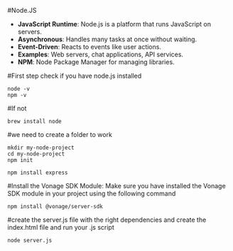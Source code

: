 #Node.JS
- **JavaScript Runtime**: Node.js is a platform that runs JavaScript on servers.
- **Asynchronous**: Handles many tasks at once without waiting.
- **Event-Driven**: Reacts to events like user actions.
- **Examples**: Web servers, chat applications, API services.
- **NPM**: Node Package Manager for managing libraries.

#First step check if you have node.js installed
```
node -v
npm -v
```
#If not
```
brew install node
```
#we need to create a folder to work
```
mkdir my-node-project
cd my-node-project
npm init
````
```
npm install express
```
#Install the Vonage SDK Module: Make sure you have installed the Vonage SDK module in your project using the following command
```
npm install @vonage/server-sdk
```
#create the server.js file with the right dependencies and create the index.html file and run your .js script

```
node server.js
```
